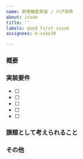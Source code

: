 ```yaml
---
name: 新規機能実装 / バグ改修
about: issue
title: ''
labels: good first issue
assignees: k-suke39

---
```


### 概要

### 実装要件
- [ ] 
- [ ] 
- [ ] 
- [ ] 
- [ ] 

### 課題として考えられること

### その他
